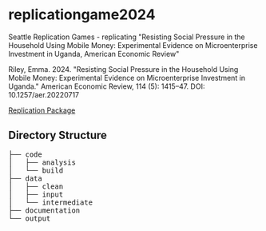# replicationgame2024
Seattle Replication Games - replicating "Resisting Social Pressure in the Household Using Mobile Money: Experimental Evidence on Microenterprise Investment in Uganda, American Economic Review"

Riley, Emma. 2024. "Resisting Social Pressure in the Household Using Mobile Money: Experimental Evidence on Microenterprise Investment in Uganda." American Economic Review, 114 (5): 1415–47.
DOI: 10.1257/aer.20220717

[Replication Package](https://www.openicpsr.org/openicpsr/project/194886/version/V1/view)

## Directory Structure 
<pre>
├── code
│   ├── analysis
│   └── build
├── data
│   ├── clean
│   ├── input
│   └── intermediate
├── documentation
└── output
</pre>
